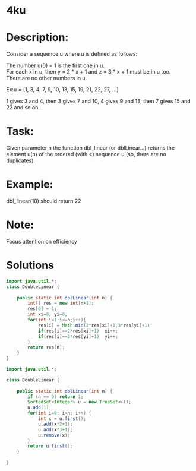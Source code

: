 # 4ku
# Description:
Consider a sequence u where u is defined as follows:

The number u(0) = 1 is the first one in u.  
For each x in u, then y = 2 * x + 1 and z = 3 * x + 1 must be in u too.  
There are no other numbers in u.

Ex:u = [1, 3, 4, 7, 9, 10, 13, 15, 19, 21, 22, 27, ...]

1 gives 3 and 4, then 3 gives 7 and 10, 4 gives 9 and 13, then 7 gives 15 and 22 and so on...

# Task:
Given parameter n the function dbl_linear (or dblLinear...) returns the element u(n) of the ordered (with <) sequence u (so, there are no duplicates).

# Example:
dbl_linear(10) should return 22

# Note:
Focus attention on efficiency

# Solutions
```java
import java.util.*;
class DoubleLinear {
    
    public static int dblLinear(int n) {
        int[] res = new int[n+1];
        res[0] = 1;
        int xi=0, yi=0;
        for(int i=1;i<=n;i++){
            res[i] = Math.min(2*res[xi]+1,3*res[yi]+1);
            if(res[i]==2*res[xi]+1)  xi++;
            if(res[i]==3*res[yi]+1)  yi++;
        }
        return res[n];
    }
}
```
```java
import java.util.*;

class DoubleLinear {
    
    public static int dblLinear(int n) {
        if (n == 0) return 1;
        SortedSet<Integer> u = new TreeSet<>();
        u.add(1);
        for(int i=0; i<n; i++) {
            int x = u.first();
            u.add(x*2+1);
            u.add(x*3+1);
            u.remove(x);
        }
        return u.first();
    }
    
}
```
